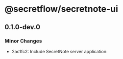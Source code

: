 # @secretflow/secretnote-ui

## 0.1.0-dev.0

### Minor Changes

- 2ac1fc2: Include SecretNote server application
